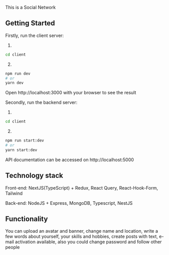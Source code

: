 This is a Social Network

## Getting Started

Firstly, run the client server:

1)
```bash
cd client
```

2)
```bash
npm run dev
# or
yarn dev
```
Open http://localhost:3000 with your browser to see the result

Secondly, run the backend server:

1)
```bash
cd client
```

2)
```bash
npm run start:dev
# or
yarn start:dev
```

API documentation can be accessed on http://localhost:5000

## Technology stack

Front-end: NextJS(TypeScript) + Redux, React Query, React-Hook-Form, Tailwind

Back-end: NodeJS + Express, MongoDB, Typescript, NestJS  

## Functionality

You can upload an avatar and banner, change name and location, write a few words about yourself, your skills and hobbies, create posts with text, e-mail activation available, also you could change password and follow other people  